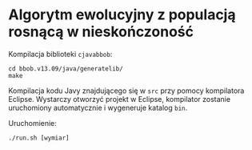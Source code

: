 Algorytm ewolucyjny z populacją rosnącą w nieskończoność
====
Kompilacja biblioteki `cjavabbob`:

```
cd bbob.v13.09/java/generatelib/
make
```

Kompilacja kodu Javy znajdującego się w `src` przy pomocy kompilatora Eclipse. 
Wystarczy otworzyć projekt w Eclipse, kompilator zostanie uruchomiony automatycznie i wygeneruje katalog `bin`.

Uruchomienie:

```
./run.sh [wymiar]
```
